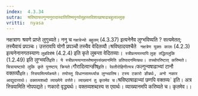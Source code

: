 ```yaml
---
index:  4.3.34
sutra:  श्रविष्ठाफल्गुन्यनुरादास्वातितिष्यपुनर्वसुहस्तविशाखाषाढाबहुलाल्लुक्
vritti:  nyasa
---
```


नक्षत्राणः श्रवणे प्राप्ते लुगुच्यते। ननु च `नक्षत्रेभ्यो बहुलम्` (4.3.37) इत्यनेनैव लुग्भविष्यति ? सत्यमेतत्; तस्यैवायं प्रपञ्चः। उत्तरावपि योगौ प्रपञ्चौ तस्यैव वेदितव्यौ।श्रविष्ठादयश्चैते ` नक्षत्रेण युक्तः कालः` (4.2.3) इत्यनेनानगतस्याणः `लुबविशेषे` (4.2.4) इति कृते लुबन्ता वेदितव्याः।` स्त्रीप्रत्ययस्यापि` `लुक् तद्धितलुकि` (1.2.49) इति लुग्भवति` इति। ये स्त्रीप्रत्ययान्तास्तेषामुपसंख्यानमिति प्रतिपादनमित्य्रथः। तच्चोपरिष्टात् करिष्यते। चित्रायाष्टापो लुकि कृते पुनष्टाप् क्रियते।
`गौरादित्वान्ङीष्` इति। रेवतीरोहिणीत्यत्र।
`फल्गुन्यषाढाभ्यां टानौ वक्तव्यौ` इति। स्त्रियामित्यपेक्ष्यते। तयोस्तु विधानसामर्थ्यान्न लुग्भवतिष। टस्य टकारो ङीबर्थः, अनो नकार आद्युदात्तार्थः। वक्तव्यशब्दो व्याख्येये वर्त्तते। व्याख्यानं तु कृतमेव च।
`श्रविष्ठाषाढाभ्यां छणपि वक्तव्यः` इति। अत्र स्त्रियामिति नोपपद्यते। णकारो वृद्ध्यर्थः। वक्तव्यशब्दस्य स एवार्थः। व्याख्यानमपि करिष्यते च। कृतमेव।।

